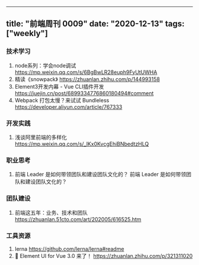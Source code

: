 
---
title: "前端周刊 0009"
date: "2020-12-13"
tags: ["weekly"]
---

### 技术学习
1. node系列：学会node调试 https://mp.weixin.qq.com/s/6BgBwLR28euph9FyUtUWHA
2. 精读《snowpack》 https://zhuanlan.zhihu.com/p/144993158
3. Element3开发内幕 - Vue CLI插件开发 https://juejin.cn/post/6899334776860180494#comment
4. Webpack 打包太慢？来试试 Bundleless https://developer.aliyun.com/article/767333

### 开发实践
1. 浅谈阿里前端的多样化 https://mp.weixin.qq.com/s/_lKx0KvcgEhiBNbedtzHLQ


### 职业思考
1. 前端 Leader 是如何带领团队和建设团队文化的？ 前端 Leader 是如何带领团队和建设团队文化的？

### 团队建设
1. 前端这五年：业务、技术和团队 https://zhuanlan.51cto.com/art/202005/616525.htm

### 工具资源
1. lerna https://github.com/lerna/lerna#readme
2. 🎉 Element UI for Vue 3.0 来了！ https://zhuanlan.zhihu.com/p/321311020